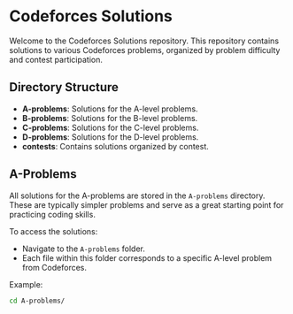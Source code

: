 # Codeforces Solutions

Welcome to the Codeforces Solutions repository. This repository contains solutions to various Codeforces problems, organized by problem difficulty and contest participation.

## Directory Structure

- **A-problems**: Solutions for the A-level problems.
- **B-problems**: Solutions for the B-level problems.
- **C-problems**: Solutions for the C-level problems.
- **D-problems**: Solutions for the D-level problems.
- **contests**: Contains solutions organized by contest.

## A-Problems

All solutions for the A-problems are stored in the `A-problems` directory. These are typically simpler problems and serve as a great starting point for practicing coding skills.

To access the solutions:

- Navigate to the `A-problems` folder.
- Each file within this folder corresponds to a specific A-level problem from Codeforces.

Example:
```bash
cd A-problems/
